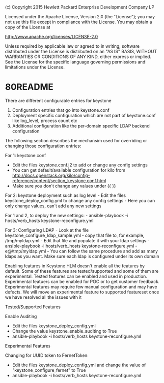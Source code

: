 
(c) Copyright 2015 Hewlett Packard Enterprise Development Company LP

Licensed under the Apache License, Version 2.0 (the "License"); you may
not use this file except in compliance with the License. You may obtain
a copy of the License at

http://www.apache.org/licenses/LICENSE-2.0

Unless required by applicable law or agreed to in writing, software
distributed under the License is distributed on an "AS IS" BASIS, WITHOUT
WARRANTIES OR CONDITIONS OF ANY KIND, either express or implied. See the
License for the specific language governing permissions and limitations
under the License.


80README
======

There are different configurable entries for keystone
1. Configuration entries that go into keystone.conf
2. Deployment specific configuration which are not part of keystone.conf like log_level, process count etc
3. Additional configuration like the per-domain specific LDAP backend configuration


The following section describes the mechansim used for overriding or changing those configuration entries:

For 1: keystone.conf
   - Edit the files keystone.conf.j2  to add or change any config settings
   - You can get default/available configuration for kilo from
     http://docs.openstack.org/kilo/config-reference/content/section_keystone.conf.html
   - Make sure you don't change any values under {{ }}

For 2: keystone deployment such as log level
    - Edit the files  keystone_deploy_config.yml to change any config settings
    - Here you can only change values, can't add any new settings

For 1 and 2, to deploy the new settings:
    - ansible-playbook -i hosts/verb_hosts keystone-reconfigure.yml

For 3:
Configuring LDAP
    - Look at the file keystone_configure_ldap_sample.yml
    - copy that file to, for example, /tmp/myldap.yml
    - Edit that file and populate it with your ldap settings
    - ansible-playbook  -i hosts/verb_hosts keystone-reconfigure.yml  -e@/tmp/myldap.yml
    - You can follow the same procedure and add as many ldaps as you want. Make sure each ldap is configured under its
      own domain

Enabling features in Keystone
   HLM doesn't enable all the features by default.  Some of these features are tested/supported and some of them are
experimental. Tested features can be enabled and used in production. Experimental featuers can be enabled for POC  or
to get customer feedback. Experimental features may require few manual configuration and may have defects. We will
move an experimental feature to supported featureset once we have resolved all the issues with it


Tested/Supported Features

Enable Auditing
 - Edit the files  keystone_deploy_config.yml
 - Change the value keystone_enable_auditing to True
 - ansible-playbook -i hosts/verb_hosts keystone-reconfigure.yml


Experimental Features

Changing for UUID token to FernetToken
 - Edit the files  keystone_deploy_config.yml and change the value of "keystone_configure_fernet" to True
 - ansible-playbook -i hosts/verb_hosts keystone-reconfigure.yml

